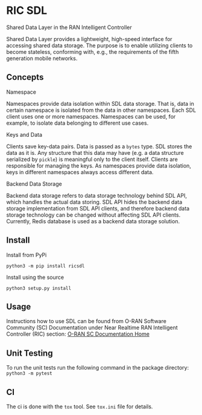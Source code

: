 RIC SDL
=======

Shared Data Layer in the RAN Intelligent Controller

Shared Data Layer provides a lightweight, high-speed interface for accessing
shared data storage. The purpose is to enable utilizing clients to become
stateless, conforming with, e.g., the requirements of the fifth generation
mobile networks.


Concepts
--------

Namespace

Namespaces provide data isolation within SDL data storage. That is, data in
certain namespace is isolated from the data in other namespaces. Each SDL
client uses one or more namespaces. Namespaces can be used, for example, to
isolate data belonging to different use cases.

Keys and Data

Clients save key-data pairs. Data is passed as a `bytes` type. SDL stores the
data as it is. Any structure that this data may have (e.g. a data structure
serialized by `pickle`) is meaningful only to the client itself. Clients are
responsible for managing the keys. As namespaces provide data isolation,
keys in different namespaces always access different data.

Backend Data Storage

Backend data storage refers to data storage technology behind SDL API, which
handles the actual data storing. SDL API hides the backend data storage
implementation from SDL API clients, and therefore backend data storage
technology can be changed without affecting SDL API clients. Currently, Redis
database is used as a backend data storage solution.


Install
-------

Install from PyPi

```
python3 -m pip install ricsdl
```

Install using the source

```
python3 setup.py install
```


Usage
-----

Instructions how to use SDL can be found from O-RAN Software Community (SC)
Documentation under Near Realtime RAN Intelligent Controller (RIC) section:
[O-RAN SC Documentation Home](https://docs.o-ran-sc.org/en/latest/)


Unit Testing
------------

To run the unit tests run the following command in the package directory:
`
python3 -m pytest
`


CI
--

The ci is done with the `tox` tool. See `tox.ini` file for details.
